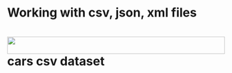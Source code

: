 # Working with csv, json, xml files

# <img height="40" src="https://i.imgur.com/dBaSKWF.gif" height="20" width="100%"/> cars csv dataset
